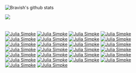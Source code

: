 
<!--
**LoopGlitch26/LoopGlitch26** is a ✨ _special_ ✨ repository because its `README.md` (this file) appears on your GitHub profile.

Here are some ideas to get you started:

- 🔭 I’m currently working on ...
- 🌱 I’m currently learning ...
- 👯 I’m looking to collaborate on ...
- 🤔 I’m looking for help with ...
- 💬 Ask me about ...
- 📫 How to reach me: ...
- 😄 Pronouns: ...
- ⚡ Fun fact: ...
-->
![Bravish's github stats](https://github-readme-stats.vercel.app/api?username=LoopGlitch26&count_private=true&include_all_commits&show_icons=true&theme=tokyonight)




![](https://random-memer.herokuapp.com/)

# 

[![Julia Simpke](https://github-readme-stats.vercel.app/api/pin/?username=LoopGlitch26&repo=julia-simple)](https://github.com/LoopGlitch26/Twitter-Bot-Custom)
[![Julia Simpke](https://github-readme-stats.vercel.app/api/pin/?username=LoopGlitch26&repo=julia-simple)](https://github.com/LoopGlitch26/online-complier)
[![Julia Simpke](https://github-readme-stats.vercel.app/api/pin/?username=LoopGlitch26&repo=julia-simple)](https://github.com/LoopGlitch26/Julia-Simple)
[![Julia Simpke](https://github-readme-stats.vercel.app/api/pin/?username=LoopGlitch26&repo=Python-Mini-Projects)](https://github.com/LoopGlitch26/Python-Mini-Projects)
[![Julia Simpke](https://github-readme-stats.vercel.app/api/pin/?username=LoopGlitch26&repo=18337)](https://github.com/LoopGlitch26/18337)
[![Julia Simpke](https://github-readme-stats.vercel.app/api/pin/?username=LoopGlitch26&repo=Julia-Programming-Projects)](https://github.com/LoopGlitch26/Julia-Programming-Projects)
[![Julia Simpke](https://github-readme-stats.vercel.app/api/pin/?username=LoopGlitch26&repo=Simple-Face-Detection-Project)](https://github.com/LoopGlitch26/Simple-Face-Detection-Project)
[![Julia Simpke](https://github-readme-stats.vercel.app/api/pin/?username=LoopGlitch26&repo=Machine-Learning-Projects)](https://github.com/LoopGlitch26/Machine-Learning-Projects)
[![Julia Simpke](https://github-readme-stats.vercel.app/api/pin/?username=LoopGlitch26&repo=testyextension)](https://github.com/LoopGlitch26/testyextension)
[![Julia Simpke](https://github-readme-stats.vercel.app/api/pin/?username=LoopGlitch26&repo=PicsCall)](https://github.com/LoopGlitch26/PicsCall)
[![Julia Simpke](https://github-readme-stats.vercel.app/api/pin/?username=LoopGlitch26&repo=Doc-Doctor-VSC-Extension)](https://github.com/LoopGlitch26/Doc-Doctor-VSC-Extension)
[![Julia Simpke](https://github-readme-stats.vercel.app/api/pin/?username=LoopGlitch26&repo=OMBD-api)](https://github.com/LoopGlitch26/OMBD-api)
[![Julia Simpke](https://github-readme-stats.vercel.app/api/pin/?username=LoopGlitch26&repo=MLH-Event-Suggestor)](https://github.com/LoopGlitch26/MLH-Event-Suggestor)
[![Julia Simpke](https://github-readme-stats.vercel.app/api/pin/?username=LoopGlitch26&repo=Speed-Challenge-Save-Water)](https://github.com/LoopGlitch26/Speed-Challenge-Save-Water)
[![Julia Simpke](https://github-readme-stats.vercel.app/api/pin/?username=LoopGlitch26&repo=metube)](https://github.com/LoopGlitch26/metube)
[![Julia Simpke](https://github-readme-stats.vercel.app/api/pin/?username=LoopGlitch26&repo=UnityGym)](https://github.com/LoopGlitch26/UnityGym)
[![Julia Simpke](https://github-readme-stats.vercel.app/api/pin/?username=LoopGlitch26&repo=MLH-Open-Hacks-hackathon)](https://github.com/LoopGlitch26/MLH-Open-Hacks-hackathon)
[![Julia Simpke](https://github-readme-stats.vercel.app/api/pin/?username=LoopGlitch26&repo=FreezeVirus)](https://github.com/LoopGlitch26/FreezeVirus)
[![Julia Simpke](https://github-readme-stats.vercel.app/api/pin/?username=LoopGlitch26&repo=Blockchain-Cryptocurrency-Coursera)](https://github.com/LoopGlitch26/Blockchain-Cryptocurrency-Coursera)
[![Julia Simpke](https://github-readme-stats.vercel.app/api/pin/?username=LoopGlitch26&repo=Ro-sham-bo-game)](https://github.com/LoopGlitch26/Ro-sham-bo-game)
[![Julia Simpke](https://github-readme-stats.vercel.app/api/pin/?username=LoopGlitch26&repo=Hello-Esolangs)](https://github.com/LoopGlitch26/Hello-Esolangs)
[![Julia Simpke](https://github-readme-stats.vercel.app/api/pin/?username=LoopGlitch26&repo=chrome-dino)](https://github.com/LoopGlitch26/chrome-dino)
[![Julia Simpke](https://github-readme-stats.vercel.app/api/pin/?username=LoopGlitch26&repo=React-Todo)](https://github.com/LoopGlitch26/React-Todo)
[![Julia Simpke](https://github-readme-stats.vercel.app/api/pin/?username=LoopGlitch26&repo=React-Redux-App)](https://github.com/LoopGlitch26/React-Redux-App)
[![Julia Simpke](https://github-readme-stats.vercel.app/api/pin/?username=LoopGlitch26&repo=Cosmoplatformer-)](https://github.com/LoopGlitch26/Cosmoplatformer-)
[![Julia Simpke](https://github-readme-stats.vercel.app/api/pin/?username=LoopGlitch26&repo=Balance-Game)](https://github.com/LoopGlitch26/Balance-Game)
